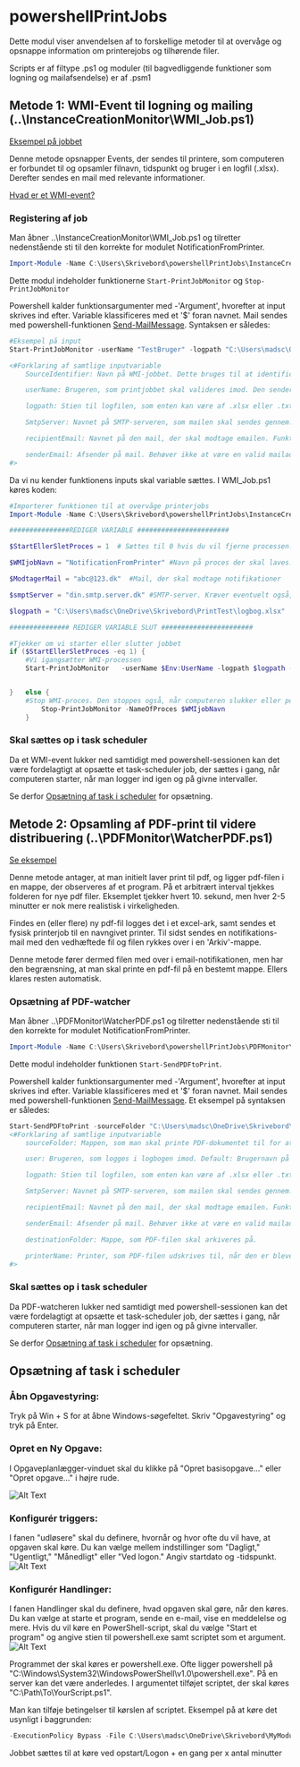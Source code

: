 # powershellPrintJobs

Dette modul viser anvendelsen af to forskellige metoder til at overvåge og opsnappe information om printerejobs og tilhørende filer. 

Scripts er af filtype .ps1 og moduler (til bagvedliggende funktioner som logning og mailafsendelse) er af .psm1

## Metode 1: WMI-Event til logning og mailing (..\InstanceCreationMonitor\WMI_Job.ps1)

[Eksempel på jobbet](https://www.youtube.com/watch?v=RAcydiUZTrc)

Denne metode opsnapper Events, der sendes til printere, som computeren er forbundet til og opsamler filnavn, tidspunkt og bruger i en logfil (.xlsx). 
Derefter sendes en mail med relevante informationer.

[Hvad er et WMI-event?](https://learn.microsoft.com/en-us/powershell/module/microsoft.powershell.management/register-wmievent?view=powershell-5.1)

### Registering af job

Man åbner ..\InstanceCreationMonitor\WMI_Job.ps1 og tilretter nedenstående sti til den korrekte for modulet NotificationFromPrinter. 
```powershell
Import-Module -Name C:\Users\Skrivebord\powershellPrintJobs\InstanceCreationMonitor\Module\NotificationFromPrinter.psm1 -Force
```
Dette modul indeholder funktionerne ```Start-PrintJobMonitor``` og ```Stop-PrintJobMonitor```

Powershell kalder funktionsargumenter med -'Argument', hvorefter at input skrives ind efter. Variable klassificeres med et '$' foran navnet. 
Mail sendes med powershell-funktionen [Send-MailMessage](https://learn.microsoft.com/en-us/powershell/module/microsoft.powershell.utility/send-mailmessage?view=powershell-7.3).
Syntaksen er således:

```powershell
#Eksempel på input
Start-PrintJobMonitor -userName "TestBruger" -logpath "C:\Users\madsc\OneDrive\Skrivebord\PrintTest" -SourceIdentifier NotificationFromPrinter

<#Forklaring af samtlige inputvariable
    SourceIdentifier: Navn på WMI-jobbet. Dette bruges til at identificere processen, så den kan lukkes ned igen mm.

    userName: Brugeren, som printjobbet skal valideres imod. Den sender kun en mail til brugeren, som har printet filen. Default: Brugernavn på den bruger, der sætter jobbet op.

    logpath: Stien til logfilen, som enten kan være af .xlsx eller .txt format. Stien skal indeholde filnavnet, og filen skal eksistere. 

    SmtpServer: Navnet på SMTP-serveren, som mailen skal sendes gennem. Kræves for at sende en mail. 

    recipientEmail: Navnet på den mail, der skal modtage emailen. Funktionen skal konfigureres til at linke brugernavne op til mails, hvis der skal sendes mails ud til flere brugere.

    senderEmail: Afsender på mail. Behøver ikke at være en valid mailadresse. Default: Printjobs 
#>
```
Da vi nu kender funktionens inputs skal variable sættes. I WMI_Job.ps1 køres koden:

```powershell
#Importerer funktionen til at overvåge printerjobs
Import-Module -Name C:\Users\Skrivebord\powershellPrintJobs\InstanceCreationMonitor\Module\NotificationFromPrinter.psm1 -Force

###############REDIGER VARIABLE #######################

$StartEllerSletProces = 1  # Sættes til 0 hvis du vil fjerne processen. Er bare blevet brugt til tests uden at lukke sessionen...

$WMIjobNavn = "NotificationFromPrinter" #Navn på proces der skal laves. Bruges til at lukke den ned igen, hvis der ikke længere er behov for det.

$ModtagerMail = "abc@123.dk"  #Mail, der skal modtage notifikationer

$smptServer = "din.smtp.server.dk" #SMTP-server. Kræver eventuelt også, at der logges ind. 

$logpath = "C:\Users\madsc\OneDrive\Skrivebord\PrintTest\logbog.xlsx"  #Excel til oversigt over dine historiske printjobs. Kommenter ud hvis det ikke ønskes

############### REDIGER VARIABLE SLUT #######################

#Tjekker om vi starter eller slutter jobbet
if ($StartEllerSletProces -eq 1) {
    #Vi igangsætter WMI-processen
    Start-PrintJobMonitor   -userName $Env:UserName -logpath $logpath -SourceIdentifier $WMIjobNavn -recipientEmail $ModtagerMail -SmtpServer -senderEmail


}   else {
    #Stop WMI-proces. Den stoppes også, når computeren slukker eller powershell-sessionen lukkes.
        Stop-PrintJobMonitor -NameOfProces $WMIjobNavn
    }
```
### Skal sættes op i task scheduler
Da et WMI-event lukker ned samtidigt med powershell-sessionen kan det være fordelagtigt at opsætte et task-scheduler job, der sættes i gang, når computeren starter, når man logger ind igen og på givne intervaller. 

Se derfor [Opsætning af task i scheduler](#Opsætning-af-task-i-scheduler) for opsætning.

## Metode 2: Opsamling af PDF-print til videre distribuering (..\PDFMonitor\WatcherPDF.ps1)

[Se eksempel](https://www.youtube.com/watch?v=RMqGAQLD7g0)

Denne metode antager, at man initielt laver print til pdf, og ligger pdf-filen i en mappe, der observeres af et program. På et arbitrært interval tjekkes folderen for nye pdf filer. Eksemplet tjekker hvert 10. sekund, men hver 2-5 minutter er nok mere realistisk i virkeligheden.

Findes en (eller flere) ny pdf-fil logges det i et excel-ark, samt sendes et fysisk printerjob til en navngivet printer. 
Til sidst sendes en notifikations-mail med den vedhæftede fil og filen rykkes over i en 'Arkiv'-mappe.

Denne metode fører dermed filen med over i email-notifikationen, men har den begrænsning, at man skal printe en pdf-fil på en bestemt mappe. Ellers klares resten automatisk.

### Opsætning af PDF-watcher
Man åbner ..\PDFMonitor\WatcherPDF.ps1 og tilretter nedenstående sti til den korrekte for modulet NotificationFromPrinter. 
```powershell
Import-Module -Name C:\Users\Skrivebord\powershellPrintJobs\PDFMonitor\Module\SendPDFtoPrint.psm1 -Force
```
Dette modul indeholder funktionen ```Start-SendPDFtoPrint```.

Powershell kalder funktionsargumenter med -'Argument', hvorefter at input skrives ind efter. Variable klassificeres med et '$' foran navnet. 
Mail sendes med powershell-funktionen [Send-MailMessage](https://learn.microsoft.com/en-us/powershell/module/microsoft.powershell.utility/send-mailmessage?view=powershell-7.3).
Et eksempel på syntaksen er således:
```powershell
Start-SendPDFtoPrint -sourceFolder "C:\Users\madsc\OneDrive\Skrivebord\PrintTest" -logPath "C:\Users\madsc\OneDrive\Skrivebord\PrintTest\logbog.xlsx"
<#Forklaring af samtlige inputvariable
    sourceFolder: Mappen, som man skal printe PDF-dokumentet til for at watcheren kan opsnappe .

    user: Brugeren, som logges i logbogen imod. Default: Brugernavn på den bruger, der sætter jobbet op.

    logpath: Stien til logfilen, som enten kan være af .xlsx eller .txt format. Stien skal indeholde filnavnet, og filen skal eksistere. 

    SmtpServer: Navnet på SMTP-serveren, som mailen skal sendes gennem. Kræves for at sende en mail. 

    recipientEmail: Navnet på den mail, der skal modtage emailen. Funktionen skal konfigureres til at linke brugernavne op til mails, hvis der skal sendes mails ud til flere brugere.

    senderEmail: Afsender på mail. Behøver ikke at være en valid mailadresse. Default: Printjobs 

    destinationFolder: Mappe, som PDF-filen skal arkiveres på.

    printerName: Printer, som PDF-filen udskrives til, når den er blevet logget og arkiveret. Default: Standardprinter på computeren.
#>
```




### Skal sættes op i task scheduler
Da PDF-watcheren lukker ned samtidigt med powershell-sessionen kan det være fordelagtigt at opsætte et task-scheduler job, der sættes i gang, når computeren starter, når man logger ind igen og på givne intervaller. 

Se derfor [Opsætning af task i scheduler](#Opsætning-af-task-i-scheduler) for opsætning.


## Opsætning af task i scheduler

### Åbn Opgavestyring:

Tryk på Win + S for at åbne Windows-søgefeltet.
Skriv "Opgavestyring" og tryk på Enter.

### Opret en Ny Opgave:

I Opgaveplanlægger-vinduet skal du klikke på "Opret basisopgave..." eller "Opret opgave..." i højre rude. 

![Alt Text](pics/HovedvindueTaskScheduler.png)


### Konfigurér triggers:

I fanen "udløsere" skal du definere, hvornår og hvor ofte du vil have, at opgaven skal køre. Du kan vælge mellem indstillinger som "Dagligt," "Ugentligt," "Månedligt" eller "Ved logon." Angiv startdato og -tidspunkt.
![Alt Text](pics/TriggerOptions.png)

### Konfigurér Handlinger:

I fanen Handlinger skal du definere, hvad opgaven skal gøre, når den køres. Du kan vælge at starte et program, sende en e-mail, vise en meddelelse og mere. Hvis du vil køre en PowerShell-script, skal du vælge "Start et program" og angive stien til powershell.exe samt scriptet som et argument.
![Alt Text](pics/ActionsInput.png)

Programmet der skal køres er powershell.exe. 
Ofte ligger powershell på "C:\Windows\System32\WindowsPowerShell\v1.0\powershell.exe". På en server kan det være anderledes. I argumentet tilføjet scriptet, der skal køres "C:\Path\To\YourScript.ps1".

Man kan tilføje betingelser til kørslen af scriptet. Eksempel på at køre det usynligt i baggrunden:
```powershell
-ExecutionPolicy Bypass -File C:\Users\madsc\OneDrive\Skrivebord\MyModules\Scripts\TestPrint
```

Jobbet sættes til at køre ved opstart/Logon + en gang per x antal minutter




